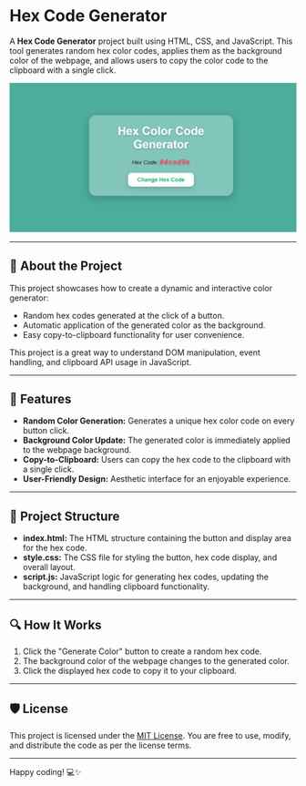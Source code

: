 # Hex Code Generator

A **Hex Code Generator** project built using HTML, CSS, and JavaScript. This tool generates random hex color codes, applies them as the background color of the webpage, and allows users to copy the color code to the clipboard with a single click.

![Hex Color Code Generator Preview](hex-color-generator.png)


---

## 📖 About the Project
This project showcases how to create a dynamic and interactive color generator:
- Random hex codes generated at the click of a button.
- Automatic application of the generated color as the background.
- Easy copy-to-clipboard functionality for user convenience.

This project is a great way to understand DOM manipulation, event handling, and clipboard API usage in JavaScript.

---

## 🚀 Features
- **Random Color Generation:** Generates a unique hex color code on every button click.
- **Background Color Update:** The generated color is immediately applied to the webpage background.
- **Copy-to-Clipboard:** Users can copy the hex code to the clipboard with a single click.
- **User-Friendly Design:** Aesthetic interface for an enjoyable experience.

---

## 📂 Project Structure
- **index.html:** The HTML structure containing the button and display area for the hex code.
- **style.css:** The CSS file for styling the button, hex code display, and overall layout.
- **script.js:** JavaScript logic for generating hex codes, updating the background, and handling clipboard functionality.

---

## 🔍 How It Works
1. Click the "Generate Color" button to create a random hex code.
2. The background color of the webpage changes to the generated color.
3. Click the displayed hex code to copy it to your clipboard.

---

## 🛡️ License
This project is licensed under the [MIT License](LICENSE). You are free to use, modify, and distribute the code as per the license terms.

---

Happy coding! 💻✨

